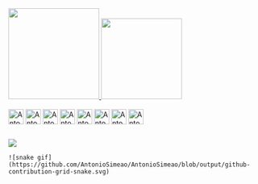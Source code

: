 <div style="display: flex;">
  <a href="https://github.com/AntonioSimeao">
    <img height="180em" src="https://github-readme-stats.vercel.app/api?username=AntonioSimeao&show_icons=true&theme=dark">
    <img height="160em" src="https://github-readme-stats.vercel.app/api/top-langs/?username=AntonioSimeao&layout=compact&langs_count=16&theme=dark">
</div>

<div style="display: inline-block;"><br>
  <img align="center" height="30" alt="Antonio-HTML" src="https://cdn.jsdelivr.net/gh/devicons/devicon/icons/html5/html5-plain.svg">
  <img align="center" height="30" alt="Antonio-CSS" src="https://cdn.jsdelivr.net/gh/devicons/devicon/icons/css3/css3-plain.svg">
  <img align="center" height="30" alt="Antonio-JS" src="https://cdn.jsdelivr.net/gh/devicons/devicon/icons/javascript/javascript-plain.svg">
  <img align="center" height="30" alt="Antonio-TS" src="https://cdn.jsdelivr.net/gh/devicons/devicon/icons/typescript/typescript-plain.svg">
  <img align="center" height="30" alt="Antonio-React" src="https://cdn.jsdelivr.net/gh/devicons/devicon/icons/react/react-original.svg">
  <img align="center" height="30" alt="Antonio-Redux" src="https://cdn.jsdelivr.net/gh/devicons/devicon/icons/redux/redux-original.svg">
  <img align="center" height="30" alt="Antonio-Nodejs" src="https://cdn.jsdelivr.net/gh/devicons/devicon/icons/nodejs/nodejs-plain.svg">
  <img align="center" height="30" alt="Antonio-MongoDB" src="https://cdn.jsdelivr.net/gh/devicons/devicon/icons/mongodb/mongodb-plain.svg">
</div>

  ##
  
<div>
  <a href="https://www.linkedin.com/in/antonio-sime%C3%A3o-278235191/" target="_blank"><img src="https://img.shields.io/badge/LinkedIn-0077B5?style=for-the-badge&logo=linkedin&logoColor=white" target="_blank"></a>
</div>

    ![snake gif](https://github.com/AntonioSimeao/AntonioSimeao/blob/output/github-contribution-grid-snake.svg)
